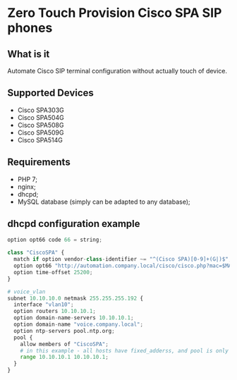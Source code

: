 Zero Touch Provision Cisco SPA SIP phones
=============================================

What is it
------------

Automate Cisco SIP terminal configuration without actually touch of device.

Supported Devices
--------------------

* Cisco SPA303G
* Cisco SPA504G
* Cisco SPA508G
* Cisco SPA509G
* Cisco SPA514G

Requirements
---------------

* PHP 7;
* nginx;
* dhcpd;
* MySQL database (simply can be adapted to any database);

dhcpd configuration example
-------------------------------

```python
option opt66 code 66 = string;

class "CiscoSPA" {
  match if option vendor-class-identifier ~= "^(Cisco SPA)[0-9]+(G|)$";
  option opt66 "http://automation.company.local/cisco/cisco.php?mac=$MAU&model=$PN";
  option time-offset 25200;
}

# voice_vlan
subnet 10.10.10.0 netmask 255.255.255.192 {
  interface "vlan10";
  option routers 10.10.10.1;
  option domain-name-servers 10.10.10.1;
  option domain-name "voice.company.local";
  option ntp-servers pool.ntp.org;
  pool {
    allow members of "CiscoSPA";
    # in this example - all hosts have fixed_adderss, and pool is only need for class work
    range 10.10.10.1 10.10.10.1;
  }
}
```
